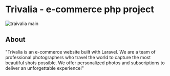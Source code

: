 # Trivalia - e-commerce php project

![traivalia main](https://github.com/StaiLee/Trivalia/assets/102300908/ea941983-ca7f-4dda-90a9-4a160e6e7614)


## About
"Trivalia is an e-commerce website built with Laravel. We are a team of professional photographers who travel the world to capture the most beautiful shots possible. We offer personalized photos and subscriptions to deliver an unforgettable experience!"

